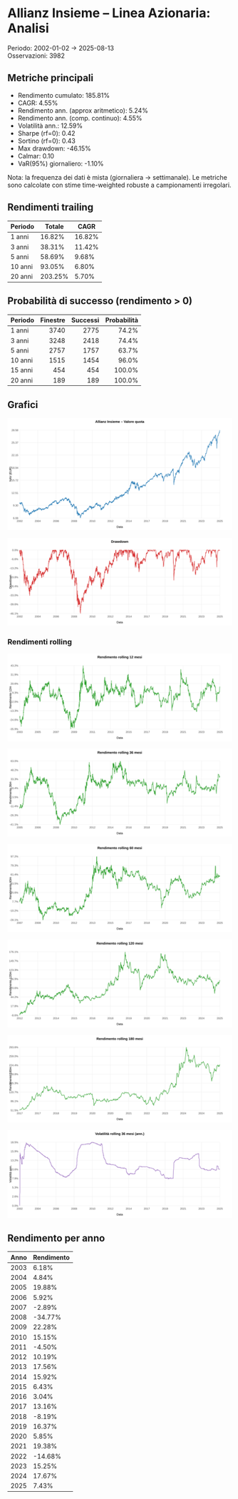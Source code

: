 # Allianz Insieme – Linea Azionaria: Analisi

Periodo: 2002-01-02 → 2025-08-13  
Osservazioni: 3982

## Metriche principali

- Rendimento cumulato: 185.81%
- CAGR: 4.55%
- Rendimento ann. (approx aritmetico): 5.24%
- Rendimento ann. (comp. continuo): 4.55%
- Volatilità ann.: 12.59%
- Sharpe (rf=0): 0.42
- Sortino (rf=0): 0.43
- Max drawdown: -46.15%
- Calmar: 0.10
- VaR(95%) giornaliero: -1.10%

Nota: la frequenza dei dati è mista (giornaliera → settimanale). Le metriche sono calcolate con stime time-weighted robuste a campionamenti irregolari.

## Rendimenti trailing

Periodo | Totale | CAGR
---|---|---
1 anni | 16.82% | 16.82%
3 anni | 38.31% | 11.42%
5 anni | 58.69% | 9.68%
10 anni | 93.05% | 6.80%
20 anni | 203.25% | 5.70%

## Probabilità di successo (rendimento > 0)

Periodo | Finestre | Successi | Probabilità
---|---:|---:|---:
1 anni | 3740 | 2775 | 74.2%
3 anni | 3248 | 2418 | 74.4%
5 anni | 2757 | 1757 | 63.7%
10 anni | 1515 | 1454 | 96.0%
15 anni | 454 | 454 | 100.0%
20 anni | 189 | 189 | 100.0%

## Grafici

![NAV](price.svg)

![Drawdown](drawdown.svg)

### Rendimenti rolling
![Rolling 12m return](rolling_12m_return.svg)

![Rolling 36m return](rolling_36m_return.svg)

![Rolling 60m return](rolling_60m_return.svg)

![Rolling 120m return](rolling_120m_return.svg)

![Rolling 180m return](rolling_180m_return.svg)

![Rolling 36m vol](rolling_36m_vol.svg)

## Rendimento per anno

Anno | Rendimento
---|---
2003 | 6.18%
2004 | 4.84%
2005 | 19.88%
2006 | 5.92%
2007 | -2.89%
2008 | -34.77%
2009 | 22.28%
2010 | 15.15%
2011 | -4.50%
2012 | 10.19%
2013 | 17.56%
2014 | 15.92%
2015 | 6.43%
2016 | 3.04%
2017 | 13.16%
2018 | -8.19%
2019 | 16.37%
2020 | 5.85%
2021 | 19.38%
2022 | -14.68%
2023 | 15.25%
2024 | 17.67%
2025 | 7.43%
